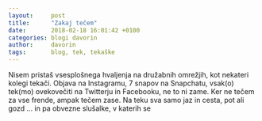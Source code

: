 ```yaml
---
layout:     post
title:      "Zakaj tečem"
date:       2018-02-18 16:01:42 +0100
categories: blogi davorin
author:		davorin
tags:		blog, tek, tekaške
---
```


Nisem pristaš vsesplošnega hvaljenja na družabnih omrežjih, kot nekateri kolegi tekači. Objava na Instagramu, 7 snapov na Snapchatu, vsak(o) tek(mo) ovekovečiti na Twitterju in Facebooku, ne to ni zame. Ker ne tečem za vse frende, ampak tečem zase. Na teku sva samo jaz in cesta, pot ali gozd ... in pa obvezne slušalke, v katerih se 